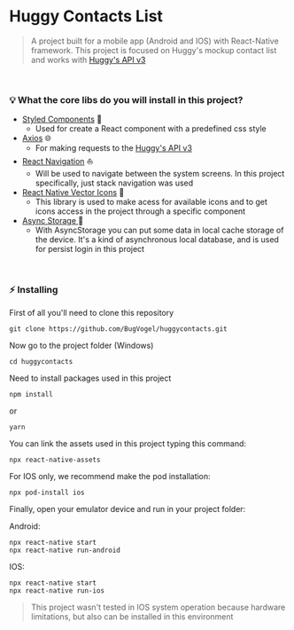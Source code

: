 # Huggy Contacts List

> A project built for a mobile app (Android and IOS) with React-Native framework. This project is focused on Huggy's mockup contact list and works with [Huggy's API v3](https://developers.huggy.io/pt/API/api-v3.html)

<br />

### :bulb: What the core libs do you will install in this project?

- [Styled Components](https://styled-components.com/docs) :nail_care:
  - Used for create a React component with a predefined css style
- [Axios](https://axios-http.com/ptbr/docs/intro) :globe_with_meridians:
  - For making requests to the [Huggy's API v3](https://developers.huggy.io/pt/API/api-v3.html)
- [React Navigation](https://reactnavigation.org/docs/getting-started) :boat:
  - Will be used to navigate between the system screens. In this project specifically, just stack navigation was used
- [React Native Vector Icons](https://github.com/oblador/react-native-vector-icons) :hammer:
  - This library is used to make acess for available icons and to get icons access in the project through a specific component
- [Async Storage ](https://react-native-async-storage.github.io/async-storage/docs/install/) :handbag:
  - With AsyncStorage you can put some data in local cache storage of the device. It's a kind of asynchronous local database, and is used for persist login in this project

<br />

### :zap: Installing

First of all you'll need to clone this repository

```
git clone https://github.com/BugVogel/huggycontacts.git
```

Now go to the project folder (Windows)

```
cd huggycontacts
```

Need to install packages used in this project

```
npm install
```

or

```
yarn
```

You can link the assets used in this project typing this command:

```
npx react-native-assets
```

For IOS only, we recommend make the pod installation:

```
npx pod-install ios
```

Finally, open your emulator device and run in your project folder:

Android:

```
npx react-native start
npx react-native run-android
```

IOS:

```
npx react-native start
npx react-native run-ios
```

> This project wasn't tested in IOS system operation because hardware limitations, but also can be installed in this environment

<br /><br />
